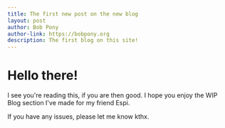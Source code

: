 ```yaml
---
title: The first new post on the new blog
layout: post
author: Bob Pony
author-link: https://bobpony.org
description: The first blog on this site!
---
```

# Hello there!
I see you're reading this, if you are then good. I hope you enjoy the WIP Blog section I've made for my friend Espi.

If you have any issues, please let me know kthx.
